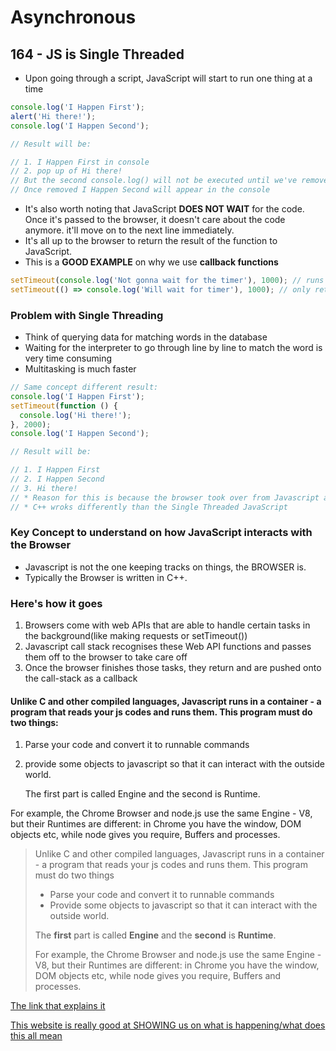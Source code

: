 # Asynchronous

## 164 - JS is Single Threaded

* Upon going through a script, JavaScript will start to run one thing at a time

```javascript
console.log('I Happen First');
alert('Hi there!');
console.log('I Happen Second');

// Result will be:

// 1. I Happen First in console
// 2. pop up of Hi there!
// But the second console.log() will not be executed until we've removed the alert
// Once removed I Happen Second will appear in the console
```

* It's also worth noting that JavaScript **DOES NOT WAIT** for the code. Once it's passed to the browser, it doesn't care about the code anymore. it'll move on to the next line immediately.
* It's all up to the browser to return the result of the function to JavaScript.
* This is a **GOOD EXAMPLE** on why we use **callback functions**

```javascript
setTimeout(console.log('Not gonna wait for the timer'), 1000); // runs immediately ignoring the 1 second delay
setTimeout(() => console.log('Will wait for timer'), 1000); // only returns the code once the timer is up
```

### Problem with Single Threading

* Think of querying data for matching words in the database
* Waiting for the interpreter to go through line by line to match the word is very time consuming
* Multitasking is much faster

```javascript
// Same concept different result:
console.log('I Happen First');
setTimeout(function () {
  console.log('Hi there!');
}, 2000);
console.log('I Happen Second');

// Result will be:

// 1. I Happen First
// 2. I Happen Second
// 3. Hi there!
// * Reason for this is because the browser took over from Javascript and all of them are written in C++
// * C++ wroks differently than the Single Threaded JavaScript
```

### Key Concept to understand on how JavaScript interacts with the Browser

* Javascript is not the one keeping tracks on things, the BROWSER is.
* Typically the Browser is written in C++.

### Here's how it goes

1. Browsers come with web APIs that are able to handle certain tasks in the background\(like making requests or setTimeout\(\)\)
2. Javascript call stack recognises these Web API functions and passes them off to the browser to take care off
3. Once the browser finishes those tasks, they return and are pushed onto the call-stack as a callback

#### Unlike C and other compiled languages, Javascript runs in a container - a program that reads your js codes and runs them. This program must do two things:

1. Parse your code and convert it to runnable commands
2. provide some objects to javascript so that it can interact with the outside world.

   The first part is called Engine and the second is Runtime.

For example, the Chrome Browser and node.js use the same Engine - V8, but their Runtimes are different: in Chrome you have the window, DOM objects etc, while node gives you require, Buffers and processes.

> Unlike C and other compiled languages, Javascript runs in a container - a program that reads your js codes and runs them. This program must do two things
>
> * Parse your code and convert it to runnable commands
> * Provide some objects to javascript so that it can interact with the outside world.
>
> The **first** part is called **Engine** and the **second** is **Runtime**.
>
> For example, the Chrome Browser and node.js use the same Engine - V8, but their Runtimes are different: in Chrome you have the window, DOM objects etc, while node gives you require, Buffers and processes.

[The link that explains it](https://stackoverflow.com/questions/29027845/what-is-the-difference-between-javascript-engine-and-javascript-runtime-environm)

[This website is really good at SHOWING us on what is happening/what does this all mean](http://latentflip.com/loupe/?code=JC5vbignYnV0dG9uJywgJ2NsaWNrJywgZnVuY3Rpb24gb25DbGljaygpIHsKICAgIHNldFRpbWVvdXQoZnVuY3Rpb24gdGltZXIoKSB7CiAgICAgICAgY29uc29sZS5sb2coJ1lvdSBjbGlja2VkIHRoZSBidXR0b24hJyk7ICAgIAogICAgfSwgMjAwMCk7Cn0pOwoKY29uc29sZS5sb2coIkhpISIpOwoKc2V0VGltZW91dChmdW5jdGlvbiB0aW1lb3V0KCkgewogICAgY29uc29sZS5sb2coIkNsaWNrIHRoZSBidXR0b24hIik7Cn0sIDUwMDApOwoKY29uc29sZS5sb2coIldlbGNvbWUgdG8gbG91cGUuIik7!!!PGJ1dHRvbj5DbGljayBtZSE8L2J1dHRvbj4%3D)

